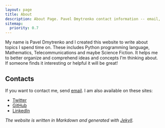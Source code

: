 ```yaml
---
layout: page
title: About
description: About Page. Pavel Dmytrenko contact information -- email, twitter, github, linkedin.
sitemap:
  priority: 0.7
---
```



My name is Pavel Dmytrenko and I created this website to write about topics I spend time on. These includes Python programming language, Mathematics, Telecommunications and maybe Science Fiction. It helps me to better organize and comprehend ideas and concepts I'm thinking about. If someone finds it interesting or helpful it will be great!

## Contacts

If you want to contact me, send [email](mailto:mail@pavdmyt.com).
I am also available on these sites:

* [Twitter](https://twitter.com/pavdmyt)
* [GitHub](https://github.com/pavdmyt)
* [LinkedIn](https://ua.linkedin.com/pub/pavel-dmytrenko/b2/7a/312)


*The website is written in Markdown and generated with [Jekyll](http://jekyllrb.com/).*
